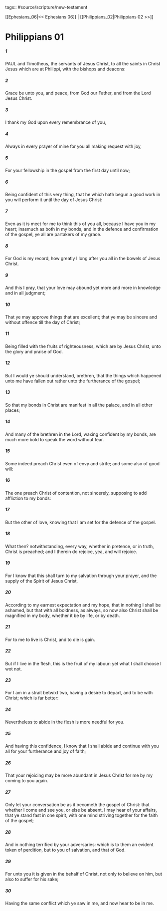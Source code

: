 tags:: #source/scripture/new-testament

[[Ephesians_06|<< Ephesians 06]] | [[Philippians_02|Philippians 02 >>]]

# Philippians 01

##### 1

PAUL and Timotheus, the servants of Jesus Christ, to all the saints in Christ Jesus which are at Philippi, with the bishops and deacons:

##### 2

Grace be unto you, and peace, from God our Father, and from the Lord Jesus Christ.

##### 3

I thank my God upon every remembrance of you,

##### 4

Always in every prayer of mine for you all making request with joy,

##### 5

For your fellowship in the gospel from the first day until now;

##### 6

Being confident of this very thing, that he which hath begun a good work in you will perform it until the day of Jesus Christ:

##### 7

Even as it is meet for me to think this of you all, because I have you in my heart; inasmuch as both in my bonds, and in the defence and confirmation of the gospel, ye all are partakers of my grace.

##### 8

For God is my record, how greatly I long after you all in the bowels of Jesus Christ.

##### 9

And this I pray, that your love may abound yet more and more in knowledge and in all judgment;

##### 10

That ye may approve things that are excellent; that ye may be sincere and without offence till the day of Christ;

##### 11

Being filled with the fruits of righteousness, which are by Jesus Christ, unto the glory and praise of God.

##### 12

But I would ye should understand, brethren, that the things which happened unto me have fallen out rather unto the furtherance of the gospel;

##### 13

So that my bonds in Christ are manifest in all the palace, and in all other places;

##### 14

And many of the brethren in the Lord, waxing confident by my bonds, are much more bold to speak the word without fear.

##### 15

Some indeed preach Christ even of envy and strife; and some also of good will:

##### 16

The one preach Christ of contention, not sincerely, supposing to add affliction to my bonds:

##### 17

But the other of love, knowing that I am set for the defence of the gospel.

##### 18

What then? notwithstanding, every way, whether in pretence, or in truth, Christ is preached; and I therein do rejoice, yea, and will rejoice.

##### 19

For I know that this shall turn to my salvation through your prayer, and the supply of the Spirit of Jesus Christ,

##### 20

According to my earnest expectation and my hope, that in nothing I shall be ashamed, but that with all boldness, as always, so now also Christ shall be magnified in my body, whether it be by life, or by death.

##### 21

For to me to live is Christ, and to die is gain.

##### 22

But if I live in the flesh, this is the fruit of my labour: yet what I shall choose I wot not.

##### 23

For I am in a strait betwixt two, having a desire to depart, and to be with Christ; which is far better:

##### 24

Nevertheless to abide in the flesh is more needful for you.

##### 25

And having this confidence, I know that I shall abide and continue with you all for your furtherance and joy of faith;

##### 26

That your rejoicing may be more abundant in Jesus Christ for me by my coming to you again.

##### 27

Only let your conversation be as it becometh the gospel of Christ: that whether I come and see you, or else be absent, I may hear of your affairs, that ye stand fast in one spirit, with one mind striving together for the faith of the gospel;

##### 28

And in nothing terrified by your adversaries: which is to them an evident token of perdition, but to you of salvation, and that of God.

##### 29

For unto you it is given in the behalf of Christ, not only to believe on him, but also to suffer for his sake;

##### 30

Having the same conflict which ye saw in me, and now hear to be in me.
